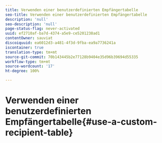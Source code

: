 ```yaml
---
title: Verwenden einer benutzerdefinierten Empfängertabelle
seo-title: Verwenden einer benutzerdefinierten Empfängertabelle
description: 'null'
seo-description: 'null'
page-status-flag: never-activated
uuid: ef2710af-ba7d-4374-a5e9-ce5201238ad1
contentOwner: sauviat
discoiquuid: ea6012d3-a481-4f3d-9fba-ea9a7736241a
iscontainer: true
translation-type: tm+mt
source-git-commit: 70b143445b2e77128b9404e35d96b39694d55335
workflow-type: tm+mt
source-wordcount: '17'
ht-degree: 100%

---
```



# Verwenden einer benutzerdefinierten Empfängertabelle{#use-a-custom-recipient-table}

